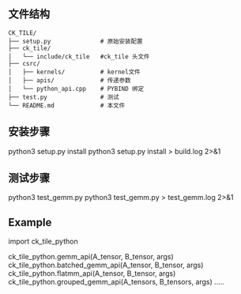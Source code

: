 ## 文件结构

```
CK_TILE/
├── setup.py              # 原始安装配置
├── ck_tile/  
│   └── include/ck_tile   #ck_tile 头文件     
├── csrc/
│   ├── kernels/          # kernel文件
│   ├── apis/             # 传递参数
│   └── python_api.cpp    # PYBIND 绑定
├── test.py               # 测试
└── README.md             # 本文件
```

## 安装步骤
python3 setup.py install
python3 setup.py install > build.log 2>&1

## 测试步骤
python3 test_gemm.py
python3 test_gemm.py > test_gemm.log 2>&1

## Example
import ck_tile_python

ck_tile_python.gemm_api(A_tensor, B_tensor, args)
ck_tile_python.batched_gemm_api(A_tensor, B_tensor, args)
ck_tile_python.flatmm_api(A_tensor, B_tensor, args)
ck_tile_python.grouped_gemm_api(A_tensors, B_tensors, args)
.....
